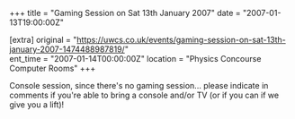 +++
title = "Gaming Session on Sat 13th January 2007"
date = "2007-01-13T19:00:00Z"

[extra]
original = "https://uwcs.co.uk/events/gaming-session-on-sat-13th-january-2007-1474488987819/"    
ent_time = "2007-01-14T00:00:00Z"
location = "Physics Concourse Computer Rooms"
+++

Console session, since there's no gaming session... please indicate in comments if you're able to bring a console and/or TV (or if you can if we give you a lift)\!

